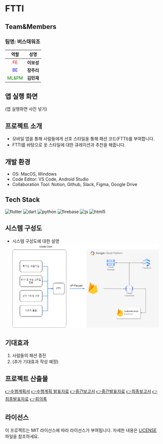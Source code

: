 # FTTI

## Team&Members

### 팀명: 버스태워조

  | 역할 |  성명  |
  | :---: | :---: |
  | <span style="color:red">FE</span> | **이보성** |
  | <span style="color:blue">BE</span> | **장주리** |
  | <span style="color:green">ML&PM</span> | **김민재** |

## 앱 실행 화면

(앱 실행화면 사진 넣기)

## 프로젝트 소개

- 모바일 앱을 통해 사람들에게 선호 스타일을 통해 패션 코드(FTTI)를 부여합니다.
- FTTI를 바탕으로 옷 스타일에 대한 큐레이션과 추천을 해줍니다.

## 개발 환경

- OS: MacOS, Windows
- Code Editor: VS Code, Android Studio
- Collaboration Tool: Notion, Github, Slack, Figma, Google Drive

## Tech Stack

![flutter](https://img.shields.io/badge/Flutter-02569B?style=for-the-badge&logo=flutter&logoColor=white)
![dart](https://img.shields.io/badge/Dart-0175C2?style=for-the-badge&logo=dart&logoColor=white)
![python](https://img.shields.io/badge/Python-3776AB?style=for-the-badge&logo=python&logoColor=white)
![firebase](https://img.shields.io/badge/Firebase-039BE5?style=for-the-badge&logo=Firebase&logoColor=white)
![js](https://img.shields.io/badge/JavaScript-F7DF1E?style=for-the-badge&logo=JavaScript&logoColor=white)
![html5](https://img.shields.io/badge/HTML5-E34F26?style=for-the-badge&logo=html5&logoColor=white)


## 시스템 구성도

- 시스템 구성도에 대한 설명
  ![SystemDiagram](./Doc/Diagrams/시스템구성도.drawio.png)

## 기대효과

1. 사람들의 패션 증진
2. (추가 기대효과 작성 예정)

## 프로젝트 산출물

[👉수행계획서](Doc/1_1_OSSProj_01_버스태워조_수행계획서.md)
[👉수행계획 발표자료](Doc/1_2_OSSProj_01_버스태워조_수행계획발표자료%20.pdf)
[👉중간보고서](Doc/2_1_OSSProj_01_버스태워조_중간보고서.md)
[👉중간발표자료](Doc/2_2_OSSProj_01_버스태워조_중간발표자료.pdf)
[👉최종보고서](Doc/3_1_OSSProj_Tn_Tname_최종보고서.md)
[👉최종발표자료](Doc/)
[👉회의록](Doc/4_2_OSSProj_1_버스태워조_회의록.md)

## 라이선스

이 프로젝트는 MIT 라이선스에 따라 라이선스가 부여됩니다. 자세한 내용은 [LICENSE](LICENSE) 파일을 참조하세요.